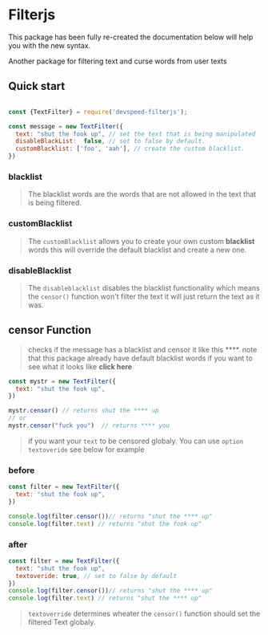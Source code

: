 ﻿# Filterjs

This package has been fully re-created the documentation below will help you with the new syntax.

Another package for filtering text and curse words from user texts 

## Quick start

```js

const {TextFilter} = require('devspeed-filterjs');

const message = new TextFilter({
  text: "shut the fook up", // set the text that is being manipulated
  disableBlackList:  false, // set to false by default.
  customBlacklist: ['foo', 'aah'], // create the custom blacklist.
})


```

### blacklist

>  The blacklist words are the words that are not allowed in the text that is being filtered.

### customBlacklist 

> The `customBlacklist` allows you to create your own custom **blacklist** words this will override the default blacklist and create a new one.
 
### disableBlacklist

> The  `disableblacklist`  disables the blacklist functionality  which means the `censor()` function won't filter the text it will just return the text as it was.


## censor Function
> checks if the message has a blacklist and censor it like this  ****.  note that this package already have default blacklist  words if you want to see what it looks like **click here** 

```js
const mystr = new TextFilter({
  text: "shut the fook up", 
})

mystr.censor() // returns shut the **** up
// or
mystr.censor("fuck you")  // returns **** you
```

> if you want your `text` to be censored globaly. You can use `option textoveride` see below for example

### before

```js 
const filter = new TextFilter({
  text: "shut the fook up", 
})

console.log(filter.censor())// returns "shut the **** up"
console.log(filter.text) // returns "shut the fook up"
```
### after

```js
const filter = new TextFilter({
  text: "shut the fook up",
  textoveride: true, // set to false by default
})
console.log(filter.censor())// returns "shut the **** up"
console.log(filter.text) // returns "shut the **** up"
``` 
> `textoverride` determines wheater the `censor()` function should set the filtered Text globaly.




